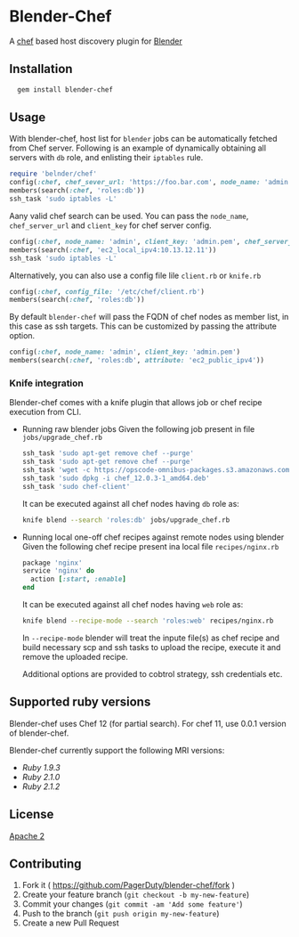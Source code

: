 # Blender-Chef

A [chef](https://www.chef.io/chef) based host discovery plugin for [Blender](https://github.com/PagerDuty/blender)

## Installation

```sh
  gem install blender-chef
```

## Usage
With blender-chef, host list for `blender` jobs can be automatically
fetched from Chef server. Following is an example of dynamically obtaining
all servers with `db` role, and enlisting their `iptables` rule.

```ruby
require 'belnder/chef'
config(:chef, chef_sever_url: 'https://foo.bar.com', node_name: 'admin', client_key: 'admin.pem')
members(search(:chef, 'roles:db'))
ssh_task 'sudo iptables -L'
```
Aany valid chef search can be used. You can pass the `node_name`, `chef_server_url` and `client_key` for chef server config.
```ruby
config(:chef, node_name: 'admin', client_key: 'admin.pem', chef_server_url: 'https://example.com')
members(search(:chef, 'ec2_local_ipv4:10.13.12.11'))
ssh_task 'sudo iptables -L'
```
Alternatively, you can also use a config file lile `client.rb` or `knife.rb`
```ruby
config(:chef, config_file: '/etc/chef/client.rb')
members(search(:chef, 'roles:db'))
```

By default `blender-chef` will pass the FQDN of chef nodes as member list,
in this case as ssh targets. This can be customized by passing the attribute
option.

```ruby
config(:chef, node_name: 'admin', client_key: 'admin.pem')
members(search(:chef, 'roles:db', attribute: 'ec2_public_ipv4'))
```

### Knife integration

Blender-chef comes with a knife plugin that allows job or chef recipe
execution from CLI.

- Running raw blender jobs
  Given the following job present in file `jobs/upgrade_chef.rb`

  ```ruby
  ssh_task 'sudo apt-get remove chef --purge'
  ssh_task 'sudo apt-get remove chef --purge'
  ssh_task 'wget -c https://opscode-omnibus-packages.s3.amazonaws.com/ubuntu/13.04/x86_64/chef_12.0.3-1_amd64.deb'
  ssh_task 'sudo dpkg -i chef_12.0.3-1_amd64.deb'
  ssh_task 'sudo chef-client'
  ```

  It can be executed against all chef nodes having `db` role as:

  ```sh
  knife blend --search 'roles:db' jobs/upgrade_chef.rb
  ```
- Running local one-off chef recipes against remote nodes using blender
  Given the following chef recipe present ina local file `recipes/nginx.rb`

  ```ruby
  package 'nginx'
  service 'nginx' do
    action [:start, :enable]
  end
  ```

  It can be executed against all chef nodes having `web` role as:

  ```sh
  knife blend --recipe-mode --search 'roles:web' recipes/nginx.rb
  ```

  In `--recipe-mode` blender will treat the inpute file(s) as chef recipe
  and build necessary scp and ssh tasks to upload the recipe, execute it
  and remove the uploaded recipe.

  Additional options are provided to cobtrol strategy, ssh credentials etc.


## Supported ruby versions

Blender-chef uses Chef 12 (for partial search). For chef 11, use 0.0.1 version of blender-chef.

Blender-chef currently support the following MRI versions:

* *Ruby 1.9.3*
* *Ruby 2.1.0*
* *Ruby 2.1.2*

## License

[Apache 2](http://www.apache.org/licenses/LICENSE-2.0)

## Contributing

1. Fork it ( https://github.com/PagerDuty/blender-chef/fork )
2. Create your feature branch (`git checkout -b my-new-feature`)
3. Commit your changes (`git commit -am 'Add some feature'`)
4. Push to the branch (`git push origin my-new-feature`)
5. Create a new Pull Request
```
